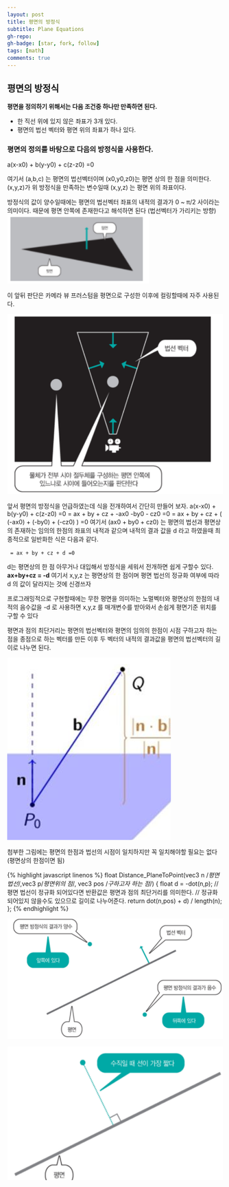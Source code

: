 ```yaml
---
layout: post
title: 평면의 방정식
subtitle: Plane Equations
gh-repo:
gh-badge: [star, fork, follow]
tags: [math]
comments: true
---
```


## 평면의 방정식

**평면을 정의하기 위해서는 다음 조건중 하나만 만족하면 된다.**
* 한 직선 위에 있지 않은 좌표가 3개 있다.
* 평면의 법선 벡터와 평면 위의 좌표가 하나 있다.

### 평면의 정의를 바탕으로 다음의 방정식을 사용한다.

a(x-x0) + b(y-y0) + c(z-z0) =0

여기서 (a,b,c) 는 평면의 법선벡터이며
(x0,y0,z0)는 평면 상의 한 점을 의미한다.
(x,y,z)가 위 방정식을 만족하는 변수일때 (x,y,z) 는 평면 위의 좌표이다.

방정식의 값이 양수일때에는 평면의
법선벡터 좌표의 내적의 결과가 0 ~ π/2 사이라는 의미이다.
때문에 평면 안쪽에 존재한다고 해석하면 된다 (법선벡터가 가리키는 방향)
![plane0](/assets/img/plane0.png)

이 앞뒤 판단은 카메라 뷰 프러스텀을 평면으로 구성한 이후에 컬링할때에 자주 사용된다.

![plane3](/assets/img/plane3.png)

앞서 평면의 방정식을 언급하였는데 식을 전개하여서 간단히 만들어 보자.
a(x-x0) + b(y-y0) + c(z-z0) =0
= ax + by + cz + -ax0 -by0 - cz0 =0
= ax + by + cz  + ( (-ax0) +  (-by0)  + (-cz0) ) =0
여기서 (ax0 + by0 + cz0) 는 평면의 법선과 평면상의 존재하는 임의의 한점의 좌표의 내적과 같으며 내적의 결과 값을 d 라고 하였을때 최종적으로 일반화한 식은 다음과 같다.
~~~
 = ax + by + cz + d =0
~~~
d는 평면상의 한 점 아무거나 대입해서 방정식을 세워서 전개하면 쉽게 구할수 있다.
**ax+by+cz = -d** 여기서 x,y,z 는 평면상의 한 점이며 평면 법선의 정규화 여부에 따라 d 의 값이 달라지는 것에 신경쓰자

프로그래밍적으로 구현할때에는 무한 평면을 의미하는 노멀벡터와 평면상의 한점의 내적의 음수값을 -d 로 사용하면  x,y,z 를 매개변수를 받아와서 손쉽게 평면기준 위치를 구할 수 있다

평면과 점의 최단거리는 평면의 법선벡터와 평면의 임의의 한점이 시점 구하고자 하는 점을 종점으로 하는 벡터를 만든 이후 두 벡터의 내적의 결과값을 평면의  법선벡터의 길이로 나누면 된다.

![plane4](/assets/img/plane4.png)


첨부한 그림에는 평면의 한점과 법선의 시점이 일치하지만 꼭 일치해야할 필요는 없다
(평면상의 한점이면 됨)

{% highlight javascript linenos %}
float Distance_PlaneToPoint(vec3 n /*평면 법선*/,vec3 p/*평면위의 점*/,
vec3 pos /*구하고자 하는 점*/)
{
	float d = 	-dot(n,p);
	//평면 법선이 정규화 되어있다면 반환값은 평면과 점의 최단거리를 의미한다.
	// 정규화 되어있지 않을수도 있으므로 길이로 나누어준다.
	return dot(n,pos) + d) / length(n);
};
{% endhighlight %}

![plane2](/assets/img/plane2.png)

![plane1](/assets/img/plane1.png)

